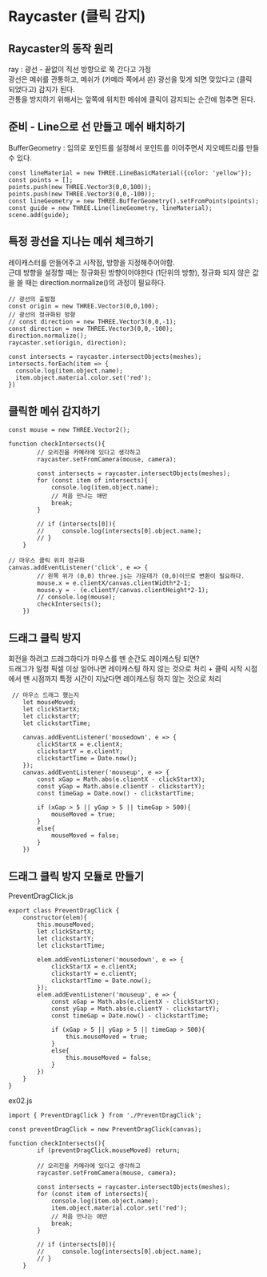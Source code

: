 # Raycaster (클릭 감지)

## Raycaster의 동작 원리
ray : 광선 - 끝없이 직선 방향으로 쭉 간다고 가정 <br>
광선은 메쉬를 관통하고, 메쉬가  (카메라 쪽에서 쏜) 광선을 맞게 되면 맞았다고 (클릭 되었다고) 감지가 된다. <br>
관통을 방지하기 위해서는 앞쪽에 위치한 메쉬에 클릭이 감지되는 순간에 멈추면 된다.

## 준비 - Line으로 선 만들고 메쉬 배치하기
BufferGeometry : 임의로 포인트를 설정해서 포인트를 이어주면서 지오메트리를 만들 수 있다.

```
const lineMaterial = new THREE.LineBasicMaterial({color: 'yellow'});
const points = [];
points.push(new THREE.Vector3(0,0,100));
points.push(new THREE.Vector3(0,0,-100));
const lineGeometry = new THREE.BufferGeometry().setFromPoints(points);
const guide = new THREE.Line(lineGeometry, lineMaterial);
scene.add(guide);
```

## 특정 광선을 지나는 메쉬 체크하기
레이캐스터를 만들어주고 시작점, 방향을 지정해주어야함.<br>
근데 방향을 설정할 때는 정규화된 방향이어야한다 (1단위의 방향), 정규화 되지 않은 값을 쓸 때는 direction.normalize()의 과정이 필요하다.

```
// 광선의 출발점
const origin = new THREE.Vector3(0,0,100);
// 광선의 정규화된 방향
// const direction = new THREE.Vector3(0,0,-1);
const direction = new THREE.Vector3(0,0,-100);
direction.normalize();
raycaster.set(origin, direction);

const intersects = raycaster.intersectObjects(meshes);
intersects.forEach(item => {
  console.log(item.object.name);
  item.object.material.color.set('red');
})
```

## 클릭한 메쉬 감지하기

```
const mouse = new THREE.Vector2();

function checkIntersects(){
        // 오리진을 카메라에 있다고 생각하고
        raycaster.setFromCamera(mouse, camera);

        const intersects = raycaster.intersectObjects(meshes);
        for (const item of intersects){
            console.log(item.object.name);
            // 처음 만나는 애만
            break;
        }

        // if (intersects[0]){
        //     console.log(intersects[0].object.name);
        // }
    }

// 마우스 클릭 위치 정규화
canvas.addEventListener('click', e => {
        // 왼쪽 위가 (0,0) three.js는 가운데가 (0,0)이므로 변환이 필요하다.
        mouse.x = e.clientX/canvas.clientWidth*2-1;
        mouse.y = - (e.clientY/canvas.clientHeight*2-1);
        // console.log(mouse);
        checkIntersects();
    })

```

## 드래그 클릭 방지
회전을 하려고 드래그하다가 마우스를 뗀 순간도 레이캐스팅 되면? <br>
드래그가 일정 픽셀 이상 일어나면 레이캐스팅 하지 않는 것으로 처리 + 클릭 시작 시점에서 뗀 시점까지 특정 시간이 지났다면 레이캐스팅 하지 않는 것으로 처리

```
 // 마우스 드래그 했는지
    let mouseMoved;
    let clickStartX;
    let clickstartY;
    let clickstartTime;

    canvas.addEventListener('mousedown', e => {
        clickStartX = e.clientX;
        clickstartY = e.clientY;
        clickstartTime = Date.now();
    });
    canvas.addEventListener('mouseup', e => {
        const xGap = Math.abs(e.clientX - clickStartX);
        const yGap = Math.abs(e.clientY - clickstartY);
        const timeGap = Date.now() - clickstartTime;

        if (xGap > 5 || yGap > 5 || timeGap > 500){
            mouseMoved = true;
        }
        else{
            mouseMoved = false;
        }
    })
```

## 드래그 클릭 방지 모듈로 만들기

PreventDragClick.js

```
export class PreventDragClick {
    constructor(elem){
        this.mouseMoved;
        let clickStartX;
        let clickstartY;
        let clickstartTime;
    
        elem.addEventListener('mousedown', e => {
            clickStartX = e.clientX;
            clickstartY = e.clientY;
            clickstartTime = Date.now();
        });
        elem.addEventListener('mouseup', e => {
            const xGap = Math.abs(e.clientX - clickStartX);
            const yGap = Math.abs(e.clientY - clickstartY);
            const timeGap = Date.now() - clickstartTime;
    
            if (xGap > 5 || yGap > 5 || timeGap > 500){
                this.mouseMoved = true;
            }
            else{
                this.mouseMoved = false;
            }
        })
    }
}
```

ex02.js

```
import { PreventDragClick } from './PreventDragClick';

const preventDragClick = new PreventDragClick(canvas);

function checkIntersects(){
        if (preventDragClick.mouseMoved) return;

        // 오리진을 카메라에 있다고 생각하고
        raycaster.setFromCamera(mouse, camera);

        const intersects = raycaster.intersectObjects(meshes);
        for (const item of intersects){
            console.log(item.object.name);
            item.object.material.color.set('red');
            // 처음 만나는 애만
            break;
        }

        // if (intersects[0]){
        //     console.log(intersects[0].object.name);
        // }
    }
```

